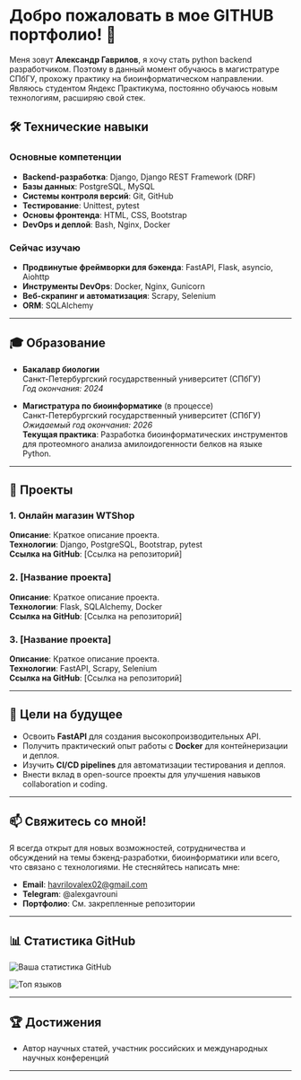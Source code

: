 # Добро пожаловать в мое GITHUB портфолио! 👋

Меня зовут **Александр Гаврилов**, я хочу стать python backend разработчиком. Поэтому в данный момент обучаюсь в магистратуре СПбГУ, прохожу практику на биоинформатическом направлении. Являюсь студентом Яндекс Практикума, постоянно обучаюсь новым технологиям, расширяю свой стек.

## 🛠️ **Технические навыки**

### **Основные компетенции**
- **Backend-разработка**: Django, Django REST Framework (DRF)
- **Базы данных**: PostgreSQL, MySQL
- **Системы контроля версий**: Git, GitHub
- **Тестирование**: Unittest, pytest
- **Основы фронтенда**: HTML, CSS, Bootstrap
- **DevOps и деплой**: Bash, Nginx, Docker

### **Сейчас изучаю**
- **Продвинутые фреймворки для бэкенда**: FastAPI, Flask, asyncio, Aiohttp
- **Инструменты DevOps**: Docker, Nginx, Gunicorn
- **Веб-скрапинг и автоматизация**: Scrapy, Selenium
- **ORM**: SQLAlchemy

---

## 🎓 **Образование**
- **Бакалавр биологии**  
  Санкт-Петербургский государственный университет (СПбГУ)  
  *Год окончания: 2024*

- **Магистратура по биоинформатике** (в процессе)  
  Санкт-Петербургский государственный университет (СПбГУ)  
  *Ожидаемый год окончания: 2026*  
  **Текущая практика**: Разработка биоинформатических инструментов для протеомного анализа амилоидогенности белков на языке Python.

---

## 🚀 **Проекты**

### 1. **Онлайн магазин WTShop**  
   **Описание**: Краткое описание проекта.  
   **Технологии**: Django, PostgreSQL, Bootstrap, pytest  
   **Ссылка на GitHub**: [Ссылка на репозиторий]

### 2. **[Название проекта]**  
   **Описание**: Краткое описание проекта.  
   **Технологии**: Flask, SQLAlchemy, Docker  
   **Ссылка на GitHub**: [Ссылка на репозиторий]

### 3. **[Название проекта]**  
   **Описание**: Краткое описание проекта.  
   **Технологии**: FastAPI, Scrapy, Selenium  
   **Ссылка на GitHub**: [Ссылка на репозиторий]

---

## 🌱 **Цели на будущее**
- Освоить **FastAPI** для создания высокопроизводительных API.
- Получить практический опыт работы с **Docker** для контейнеризации и деплоя.
- Изучить **CI/CD pipelines** для автоматизации тестирования и деплоя.
- Внести вклад в open-source проекты для улучшения навыков collaboration и coding.

---

## 📫 **Свяжитесь со мной!**
Я всегда открыт для новых возможностей, сотрудничества и обсуждений на темы бэкенд-разработки, биоинформатики или всего, что связано с технологиями. Не стесняйтесь написать мне:

- **Email**: havrilovalex02@gmail.com
- **Telegram**: @alexgavrouni
- **Портфолио**: См. закрепленные репозитории

---

## 📊 **Статистика GitHub**

![Ваша статистика GitHub](https://github-readme-stats.vercel.app/api?username=havrilovalex&show_icons=true&theme=radical)

![Топ языков](https://github-readme-stats.vercel.app/api/top-langs/?username=havrilovalex&layout=compact&theme=radical)

---

## 🏆 **Достижения**
- Автор научных статей, участник российских и международных научных конференций

---
